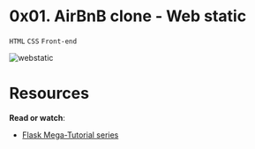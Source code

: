 # 0x01. AirBnB clone - Web static
``HTML`` ``CSS`` ``Front-end``

![webstatic](https://s3.amazonaws.com/intranet-projects-files/concepts/74/hbnb_step1.png)

# Resources
**Read or watch**:

- [ Flask Mega-Tutorial series](https://blog.miguelgrinberg.com/post/the-flask-mega-tutorial-part-i-hello-world)
